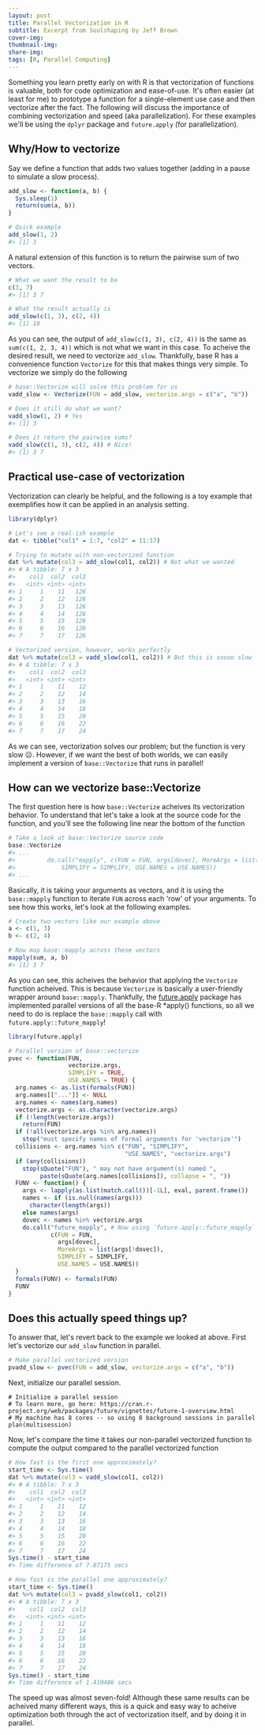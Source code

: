 ```yaml
---
layout: post
title: Parallel Vectorization in R
subtitle: Excerpt from Soulshaping by Jeff Brown
cover-img:
thumbnail-img: 
share-img:
tags: [R, Parallel Computing]
---
```


Something you learn pretty early on with R is that vectorization of functions is valuable, both for code optimization and ease-of-use. It's often easier (at least for me)
to prototype a function for a single-element use case and then vectorize after the fact. The following will discuss the importance of combining vectorization and speed
(aka parallelization). For these examples we'll be using the `dplyr` package and `future.apply` (for parallelization).

## Why/How to vectorize ##

Say we define a function that adds two values together (adding in a pause to simulate a slow process).
```r
add_slow <- function(a, b) {
  Sys.sleep(1)
  return(sum(a, b))
}

# Quick example
add_slow(1, 2)
#> [1] 3
```
A natural extension of this function is to return the pairwise sum of two vectors.
```r
# What we want the result to be
c(3, 7)
#> [1] 3 7

# What the result actually is
add_slow(c(1, 3), c(2, 4))
#> [1] 10
```
As you can see, the output of `add_slow(c(1, 3), c(2, 4))` is the same as `sum(c(1, 2, 3, 4))` which is not what we want in this case. To acheive the desired result, we need to
vectorize `add_slow`. Thankfully, base R has a convenience function `Vectorize` for this that makes things very simple. To vectorize we simply do the following
```r
# base::Vectorize will solve this problem for us
vadd_slow <- Vectorize(FUN = add_slow, vectorize.args = c("a", "b"))

# Does it still do what we want?
vadd_slow(1, 2) # Yes
#> [1] 3

# Does it return the pairwise sums?
vadd_slow(c(1, 3), c(2, 4)) # Nice!
#> [1] 3 7
```

## Practical use-case of vectorization ##

Vectorization can clearly be helpful, and the following is a toy example that exemplifies how it can be applied in an analysis setting.
```r
library(dplyr)

# Let's see a real-ish example
dat <- tibble("col1" = 1:7, "col2" = 11:17)

# Trying to mutate with non-vectorized function
dat %>% mutate(col3 = add_slow(col1, col2)) # Not what we wanted
#> # A tibble: 7 x 3
#>    col1  col2  col3
#>   <int> <int> <int>
#> 1     1    11   126
#> 2     2    12   126
#> 3     3    13   126
#> 4     4    14   126
#> 5     5    15   126
#> 6     6    16   126
#> 7     7    17   126

# Vectorized version, however, works perfectly
dat %>% mutate(col3 = vadd_slow(col1, col2)) # But this is soooo slow 
#> # A tibble: 7 x 3
#>    col1  col2  col3
#>   <int> <int> <int>
#> 1     1    11    12
#> 2     2    12    14
#> 3     3    13    16
#> 4     4    14    18
#> 5     5    15    20
#> 6     6    16    22
#> 7     7    17    24
```
As we can see, vectorization solves our problem; but the function is very slow ☹️. However, if we want the best of both worlds, we can easily implement
a version of `base::Vectorize` that runs in parallel!

## How can we vectorize base::Vectorize ##

The first question here is how `base::Vectorize` acheives its vectorization behavior. To understand that let's take a look at the source code for the function, and you'll
see the following line near the bottom of the function
```r
# Take a look at base::Vectorize source code
base::Vectorize
#> ...
#>         do.call("mapply", c(FUN = FUN, args[dovec], MoreArgs = list(args[!dovec]), 
#>             SIMPLIFY = SIMPLIFY, USE.NAMES = USE.NAMES))
#> ...
```
Basically, it is taking your arguments as vectors, and it is using the `base::mapply` function to iterate `FUN` across each 'row' of your arguments. To see how this
works, let's look at the following examples.
```r
# Create two vectors like our example above
a <- c(1, 3)
b <- c(2, 4)

# Now map base::mapply across these vectors
mapply(sum, a, b)
#> [1] 3 7
```
As you can see, this acheives the behavior that applying the `Vectorize` function acheived. This is because `Vectorize` is basically a user-friendly wrapper
around `base::mapply`. Thankfully, the [future.apply](https://cran.r-project.org/web/packages/future.apply/vignettes/future.apply-1-overview.html) package has 
implemented parallel versions of all the base-R \*apply() functions, so all we need to do is replace the `base::mapply` call with `future.apply::future_mapply`!
```r
library(future.apply)

# Parallel version of base::vectorize
pvec <- function(FUN, 
                 vectorize.args, 
                 SIMPLIFY = TRUE, 
                 USE.NAMES = TRUE) {
  arg.names <- as.list(formals(FUN))
  arg.names[["..."]] <- NULL
  arg.names <- names(arg.names)
  vectorize.args <- as.character(vectorize.args)
  if (!length(vectorize.args))
    return(FUN)
  if (!all(vectorize.args %in% arg.names))
    stop("must specify names of formal arguments for 'vectorize'")
  collisions <- arg.names %in% c("FUN", "SIMPLIFY",
                                 "USE.NAMES", "vectorize.args")
  if (any(collisions))
    stop(sQuote("FUN"), " may not have argument(s) named ",
         paste(sQuote(arg.names[collisions]), collapse = ", "))
  FUNV <- function() {
    args <- lapply(as.list(match.call())[-1L], eval, parent.frame())
    names <- if (is.null(names(args)))
      character(length(args))
    else names(args)
    dovec <- names %in% vectorize.args
    do.call("future_mapply", # Now using `future.apply::future_mapply` as opposed to `base::mapply`
            c(FUN = FUN, 
              args[dovec], 
              MoreArgs = list(args[!dovec]),
              SIMPLIFY = SIMPLIFY, 
              USE.NAMES = USE.NAMES))
  }
  formals(FUNV) <- formals(FUN)
  FUNV
}
```
## Does this actually speed things up? ##

To answer that, let's revert back to the example we looked at above. First let's vectorize our `add_slow` function in parallel.
```r
# Make parallel vectorized version
pvadd_slow <- pvec(FUN = add_slow, vectorize.args = c("a", "b"))
```
Next, initialize our parallel session.
```
# Initialize a parallel session
# To learn more, go here: https://cran.r-project.org/web/packages/future/vignettes/future-1-overview.html
# My machine has 8 cores -- so using 8 background sessions in parallel
plan(multisession)
```
Now, let's compare the time it takes our non-parallel vectorized function to compute the output compared to the parallel vectorized function
```r
# How fast is the first one approximately?
start_time <- Sys.time()
dat %>% mutate(col3 = vadd_slow(col1, col2))
#> # A tibble: 7 x 3
#>    col1  col2  col3
#>   <int> <int> <int>
#> 1     1    11    12
#> 2     2    12    14
#> 3     3    13    16
#> 4     4    14    18
#> 5     5    15    20
#> 6     6    16    22
#> 7     7    17    24
Sys.time() - start_time
#> Time difference of 7.07175 secs

# How fast is the parallel one approximately?
start_time <- Sys.time()
dat %>% mutate(col3 = pvadd_slow(col1, col2))
#> # A tibble: 7 x 3
#>    col1  col2  col3
#>   <int> <int> <int>
#> 1     1    11    12
#> 2     2    12    14
#> 3     3    13    16
#> 4     4    14    18
#> 5     5    15    20
#> 6     6    16    22
#> 7     7    17    24
Sys.time() - start_time
#> Time difference of 1.410486 secs
```
The speed up was almost seven-fold! Although these same results can be acheived many different ways, this is a quick and easy way to acheive optimization both through
the act of vectorization itself, and by doing it in parallel.

